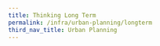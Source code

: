 ```yaml
---
title: Thinking Long Term
permalink: /infra/urban-planning/longterm
third_nav_title: Urban Planning
---
```

